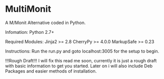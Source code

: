 # MultiMonit
A M/Monit Alternative coded in Python.

Infomation:
Python 2.7+

Required Modules:
Jinja2 >= 2.8
CherryPy >= 4.0.0
MarkupSafe >= 0.23

Instructions:
Run the run.py and goto localhost:3005 for the setup to begin.


!!!Rough Draft!!!
I will fix this read me soon, currently it is just a rough draft with basic information to get you started. Later on i will also include Deb Packages and easier methods of installation.

